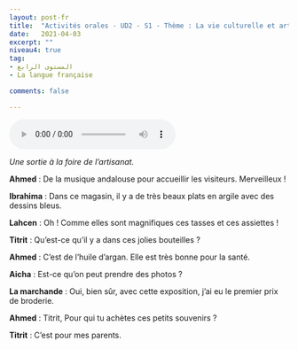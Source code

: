 ```yaml
---
layout: post-fr
title:  "Activités orales - UD2 - S1 - Thème : La vie culturelle et artistique - Intitulé : À la foire de l’artisanat"
date:   2021-04-03
excerpt: ""
niveau4: true
tag:
- المستوى الرابع 
- La langue française

comments: false

---
```


<audio controls>
  <source src="../assets/mp3/4/U2_S1.mp3" type="audio/mpeg">
  Your browser does not support the audio element.
</audio>

*Une sortie à la foire de l’artisanat.*



**Ahmed** : De la musique andalouse pour accueillir les visiteurs. Merveilleux !

**Ibrahima** : Dans ce magasin, il y a de très beaux plats en argile avec des dessins bleus.

**Lahcen** : Oh ! Comme elles sont magnifiques ces tasses et ces assiettes !

**Titrit** : Qu’est-ce qu’il y a dans ces jolies bouteilles ?

**Ahmed** : C’est de l’huile d’argan. Elle est très bonne pour la santé.

**Aicha** : Est-ce qu’on peut prendre des photos ?

**La marchande** : Oui, bien sûr, avec cette exposition, j’ai eu le premier prix de broderie.

**Ahmed** : Titrit, Pour qui tu achètes ces petits souvenirs ?

**Titrit** : C’est pour mes parents.
